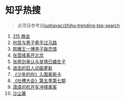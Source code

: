 # 知乎热搜

> 此项目参考自[justjavac/zhihu-trending-top-search](https://github.com/justjavac/zhihu-trending-top-search/blob/main/utils.ts)

<!-- BEGIN -->
  <!-- 最后更新时间:Tue Mar 16 2021 09:08:41 GMT+0000 (Coordinated Universal Time) -->
  1. [315 晚会](https://www.zhihu.com/search?q=315)
1. [何炅与男子牵手过马路](https://www.zhihu.com/search?q=何炅)
1. [网爆王一博李子璇恋情](https://www.zhihu.com/search?q=王一博李子璇)
1. [张雪峰离开北京](https://www.zhihu.com/search?q=张雪峰)
1. [张雨剑承认与吴倩已婚生子](https://www.zhihu.com/search?q=张雨剑吴倩)
1. [进击的巨人动画更新](https://www.zhihu.com/search?q=进击的巨人)
1. [《少年的你》入围奥斯卡](https://www.zhihu.com/search?q=少年的你)
1. [《吐槽大会》第五季第七期](https://www.zhihu.com/search?q=吐槽大会)
1. [滴滴司机开车冲撞乘客](https://www.zhihu.com/search?q=滴滴)
1. [沙尘暴](https://www.zhihu.com/search?q=沙尘暴)
  <!-- END -->
